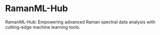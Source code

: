 # RamanML-Hub
RamanML-Hub: Empowering advanced Raman spectral data analysis with cutting-edge machine learning tools.
